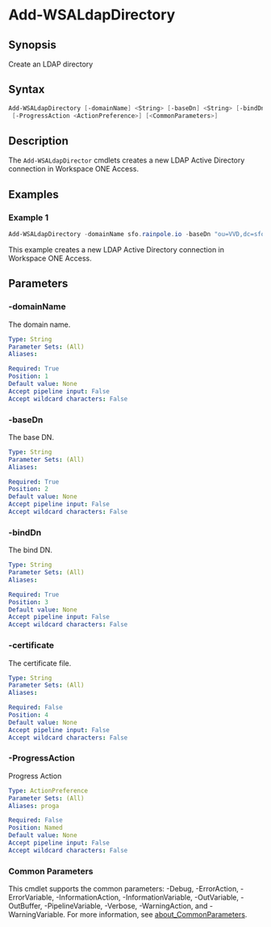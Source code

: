 # Add-WSALdapDirectory

## Synopsis

Create an LDAP directory

## Syntax

```powershell
Add-WSALdapDirectory [-domainName] <String> [-baseDn] <String> [-bindDn] <String> [[-certificate] <String>]
 [-ProgressAction <ActionPreference>] [<CommonParameters>]
```

## Description

The `Add-WSALdapDirector` cmdlets creates a new LDAP Active Directory connection in Workspace ONE Access.

## Examples

### Example 1

```powershell
Add-WSALdapDirectory -domainName sfo.rainpole.io -baseDn "ou=VVD,dc=sfo,dc=rainpole,dc=io" -bindDn "cn=svc-wsa-ad,ou=VVD,dc=sfo,dc=rainpole,dc=io"
```

This example creates a new LDAP Active Directory connection in Workspace ONE Access.

## Parameters

### -domainName

The domain name.

```yaml
Type: String
Parameter Sets: (All)
Aliases:

Required: True
Position: 1
Default value: None
Accept pipeline input: False
Accept wildcard characters: False
```

### -baseDn

The base DN.

```yaml
Type: String
Parameter Sets: (All)
Aliases:

Required: True
Position: 2
Default value: None
Accept pipeline input: False
Accept wildcard characters: False
```

### -bindDn

The bind DN.

```yaml
Type: String
Parameter Sets: (All)
Aliases:

Required: True
Position: 3
Default value: None
Accept pipeline input: False
Accept wildcard characters: False
```

### -certificate

The certificate file.

```yaml
Type: String
Parameter Sets: (All)
Aliases:

Required: False
Position: 4
Default value: None
Accept pipeline input: False
Accept wildcard characters: False
```

### -ProgressAction

Progress Action

```yaml
Type: ActionPreference
Parameter Sets: (All)
Aliases: proga

Required: False
Position: Named
Default value: None
Accept pipeline input: False
Accept wildcard characters: False
```

### Common Parameters

This cmdlet supports the common parameters: -Debug, -ErrorAction, -ErrorVariable, -InformationAction, -InformationVariable, -OutVariable, -OutBuffer, -PipelineVariable, -Verbose, -WarningAction, and -WarningVariable. For more information, see [about_CommonParameters](http://go.microsoft.com/fwlink/?LinkID=113216).
